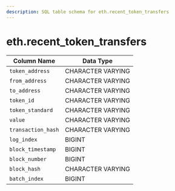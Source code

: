 ```yaml
---
description: SQL table schema for eth.recent_token_transfers
---
```


# eth.recent\_token\_transfers

| Column Name        | Data Type         |
| ------------------ | ----------------- |
| `token_address`    | CHARACTER VARYING |
| `from_address`     | CHARACTER VARYING |
| `to_address`       | CHARACTER VARYING |
| `token_id`         | CHARACTER VARYING |
| `token_standard`   | CHARACTER VARYING |
| `value`            | CHARACTER VARYING |
| `transaction_hash` | CHARACTER VARYING |
| `log_index`        | BIGINT            |
| `block_timestamp`  | BIGINT            |
| `block_number`     | BIGINT            |
| `block_hash`       | CHARACTER VARYING |
| `batch_index`      | BIGINT            |
